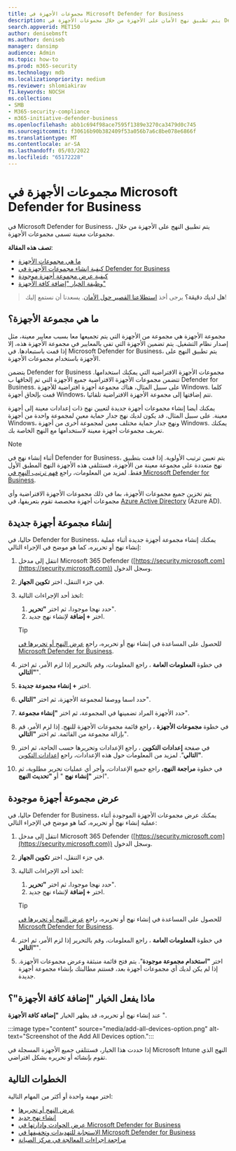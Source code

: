 ```yaml
---
title: مجموعات الأجهزة في Microsoft Defender for Business
description: يتم تطبيق نهج الأمان على الأجهزة من خلال مجموعات الأجهزة في Defender for Business.
search.appverid: MET150
author: denisebmsft
ms.author: deniseb
manager: dansimp
audience: Admin
ms.topic: how-to
ms.prod: m365-security
ms.technology: mdb
ms.localizationpriority: medium
ms.reviewer: shlomiakirav
f1.keywords: NOCSH
ms.collection:
- SMB
- M365-security-compliance
- m365-initiative-defender-business
ms.openlocfilehash: abb1c694f98ace7595f1389e3270ca3479d0c745
ms.sourcegitcommit: f30616b90b382409f53a056b7a6c8be078e6866f
ms.translationtype: MT
ms.contentlocale: ar-SA
ms.lasthandoff: 05/03/2022
ms.locfileid: "65172228"
---
```

# <a name="device-groups-in-microsoft-defender-for-business"></a>مجموعات الأجهزة في Microsoft Defender for Business

في Microsoft Defender for Business، يتم تطبيق النهج على الأجهزة من خلال مجموعات معينة تسمى مجموعات الأجهزة. 

**تصف هذه المقالة**:  

- [ما هي مجموعات الأجهزة](#what-is-a-device-group)   
- [كيفية إنشاء مجموعات الأجهزة في Defender for Business](#create-a-new-device-group)
- [كيفية عرض مجموعة أجهزة موجودة](#view-an-existing-device-group)
- [وظيفة الخيار "إضافة كافة الأجهزة"](#what-does-the-add-all-devices-option-do)

>
> **هل لديك دقيقة؟**
> يرجى أخذ <a href="https://microsoft.qualtrics.com/jfe/form/SV_0JPjTPHGEWTQr4y" target="_blank">استطلاعنا القصير حول الأمان</a>. يسعدنا أن نستمع إليك!
>

## <a name="what-is-a-device-group"></a>ما هي مجموعة الأجهزة؟

مجموعة الأجهزة هي مجموعة من الأجهزة التي يتم تجميعها معا بسبب معايير معينة، مثل إصدار نظام التشغيل. يتم تضمين الأجهزة التي تفي بالمعايير في مجموعة الأجهزة هذه، إلا إذا قمت باستبعادها. في Microsoft Defender for Business، يتم تطبيق النهج على الأجهزة باستخدام مجموعات الأجهزة.

يتضمن Defender for Business مجموعات الأجهزة الافتراضية التي يمكنك استخدامها. تتضمن مجموعات الأجهزة الافتراضية جميع الأجهزة التي تم إلحاقها ب Defender for Business. على سبيل المثال، هناك مجموعة أجهزة افتراضية للأجهزة Windows. كلما قمت بإلحاق أجهزة Windows، تتم إضافتها إلى مجموعة الأجهزة الافتراضية تلقائيا.

يمكنك أيضا إنشاء مجموعات أجهزة جديدة لتعيين نهج ذات إعدادات معينة إلى أجهزة معينة. على سبيل المثال، قد يكون لديك نهج جدار حماية معين لمجموعة واحدة من أجهزة Windows، ونهج جدار حماية مختلف معين لمجموعة أخرى من أجهزة Windows. يمكنك تعريف مجموعات أجهزة معينة لاستخدامها مع النهج الخاصة بك.

> [!NOTE]
> أثناء إنشاء نهج في Defender for Business، يتم تعيين ترتيب الأولوية. إذا قمت بتطبيق نهج متعددة على مجموعة معينة من الأجهزة، فستتلقى هذه الأجهزة النهج المطبق الأول فقط. لمزيد من المعلومات، راجع [فهم ترتيب النهج في Microsoft Defender for Business](mdb-policy-order.md).

يتم تخزين جميع مجموعات الأجهزة، بما في ذلك مجموعات الأجهزة الافتراضية وأي مجموعات أجهزة مخصصة تقوم بتعريفها، في [Azure Active Directory](/azure/active-directory/fundamentals/active-directory-whatis) (Azure AD).

## <a name="create-a-new-device-group"></a>إنشاء مجموعة أجهزة جديدة

حاليا، في Defender for Business، يمكنك إنشاء مجموعة أجهزة جديدة أثناء عملية إنشاء نهج أو تحريره، كما هو موضح في الإجراء التالي: 

1. انتقل إلى مدخل Microsoft 365 Defender ([https://security.microsoft.com](https://security.microsoft.com)) وسجل الدخول.

2. في جزء التنقل، اختر **تكوين الجهاز**. 

3. اتخذ أحد الإجراءات التالية:

    1. حدد نهجا موجودا، ثم اختر **"تحرير**".
    2. اختر **+ إضافة** لإنشاء نهج جديد.

    > [!TIP]
    > للحصول على المساعدة في إنشاء نهج أو تحريره، راجع [عرض النهج أو تحريرها في Microsoft Defender for Business](mdb-view-edit-policies.md).

4. في خطوة **المعلومات العامة** ، راجع المعلومات، وقم بالتحرير إذا لزم الأمر، ثم اختر **"التالي**".

5. اختر **+ إنشاء مجموعة جديدة**. 

6. حدد اسما ووصفا لمجموعة الأجهزة، ثم اختر **"التالي**".

7. حدد الأجهزة المراد تضمينها في المجموعة، ثم اختر **"إنشاء مجموعة**".

8. في خطوة **مجموعات الأجهزة** ، راجع قائمة مجموعات الأجهزة للنهج. إذا لزم الأمر، قم بإزالة مجموعة من القائمة. ثم اختر **"التالي**".

9. في صفحة **إعدادات التكوين** ، راجع الإعدادات وتحريرها حسب الحاجة، ثم اختر **"التالي**". لمزيد من المعلومات حول هذه الإعدادات، راجع [إعدادات التكوين](mdb-next-gen-configuration-settings.md).

10. في خطوة **مراجعة النهج،** راجع جميع الإعدادات، وأجر أي عمليات تحرير مطلوبة، ثم اختر **"إنشاء نهج** " أو **"تحديث النهج**".

## <a name="view-an-existing-device-group"></a>عرض مجموعة أجهزة موجودة

حاليا، في Defender for Business، يمكنك عرض مجموعات الأجهزة الموجودة أثناء عملية إنشاء نهج أو تحريره، كما هو موضح في الإجراء التالي: 

1. انتقل إلى مدخل Microsoft 365 Defender ([https://security.microsoft.com](https://security.microsoft.com)) وسجل الدخول.

2. في جزء التنقل، اختر **تكوين الجهاز**. 

3. اتخذ أحد الإجراءات التالية:

    1. حدد نهجا موجودا، ثم اختر **"تحرير**".
    2. اختر **+ إضافة** لإنشاء نهج جديد.

    > [!TIP]
    > للحصول على المساعدة في إنشاء نهج أو تحريره، راجع [عرض النهج أو تحريرها في Microsoft Defender for Business](mdb-view-edit-policies.md).

4. في خطوة **المعلومات العامة** ، راجع المعلومات، وقم بالتحرير إذا لزم الأمر، ثم اختر **"التالي**".

5. اختر **"استخدام مجموعة موجودة**". يتم فتح قائمة منبثقة وعرض مجموعات الأجهزة. إذا لم يكن لديك أي مجموعات أجهزة بعد، فستتم مطالبتك بإنشاء مجموعة أجهزة جديدة.

## <a name="what-does-the-add-all-devices-option-do"></a>ماذا يفعل الخيار "إضافة كافة الأجهزة"؟

عند إنشاء نهج أو تحريره، قد يظهر الخيار **"إضافة كافة الأجهزة** ".

:::image type="content" source="media/add-all-devices-option.png" alt-text="Screenshot of the Add All Devices option.":::

إذا حددت هذا الخيار، فستتلقى جميع الأجهزة المسجلة في Microsoft Intune النهج الذي تقوم بإنشائه أو تحريره بشكل افتراضي. 

## <a name="next-steps"></a>الخطوات التالية

اختر مهمة واحدة أو أكثر من المهام التالية:

- [عرض النهج أو تحريرها](mdb-view-edit-policies.md)
- [إنشاء نهج جديد](mdb-create-new-policy.md)
- [عرض الحوادث وإدارتها في Microsoft Defender for Business](mdb-view-manage-incidents.md)
- [الاستجابة للتهديدات وتخفيفها في Microsoft Defender for Business](mdb-respond-mitigate-threats.md)
- [مراجعة إجراءات المعالجة في مركز الصيانة](mdb-review-remediation-actions.md)